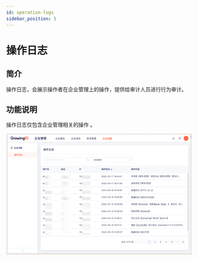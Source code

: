 ```yaml
---
id: operation-logs
sidebar_position: 5
---
```


# 操作日志

## 简介

操作日志，会展示操作者在企业管理上的操作，提供给审计人员进行行为审计。

## 功能说明

操作日志仅包含企业管理相关的操作 。

![图 1](/img/qiyerizhi_operation-logs.png)  

